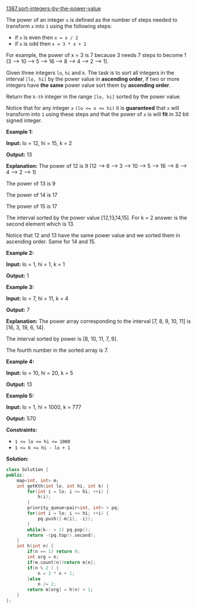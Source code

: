 [1387.sort-integers-by-the-power-value](https://leetcode.com/problems/sort-integers-by-the-power-value/)  

The power of an integer `x` is defined as the number of steps needed to transform `x` into `1` using the following steps:

*   if `x` is even then `x = x / 2`
*   if `x` is odd then `x = 3 * x + 1`

For example, the power of x = 3 is 7 because 3 needs 7 steps to become 1 (3 --> 10 --> 5 --> 16 --> 8 --> 4 --> 2 --> 1).

Given three integers `lo`, `hi` and `k`. The task is to sort all integers in the interval `[lo, hi]` by the power value in **ascending order**, if two or more integers have **the same** power value sort them by **ascending order**.

Return the `k-th` integer in the range `[lo, hi]` sorted by the power value.

Notice that for any integer `x` `(lo <= x <= hi)` it is **guaranteed** that `x` will transform into `1` using these steps and that the power of `x` is will **fit** in 32 bit signed integer.

**Example 1:**

  
**Input:** lo = 12, hi = 15, k = 2
  
**Output:** 13
  
**Explanation:** The power of 12 is 9 (12 --> 6 --> 3 --> 10 --> 5 --> 16 --> 8 --> 4 --> 2 --> 1)
  
The power of 13 is 9
  
The power of 14 is 17
  
The power of 15 is 17
  
The interval sorted by the power value \[12,13,14,15\]. For k = 2 answer is the second element which is 13.
  
Notice that 12 and 13 have the same power value and we sorted them in ascending order. Same for 14 and 15.
  

**Example 2:**

  
**Input:** lo = 1, hi = 1, k = 1
  
**Output:** 1
  

**Example 3:**

  
**Input:** lo = 7, hi = 11, k = 4
  
**Output:** 7
  
**Explanation:** The power array corresponding to the interval \[7, 8, 9, 10, 11\] is \[16, 3, 19, 6, 14\].
  
The interval sorted by power is \[8, 10, 11, 7, 9\].
  
The fourth number in the sorted array is 7.
  

**Example 4:**

  
**Input:** lo = 10, hi = 20, k = 5
  
**Output:** 13
  

**Example 5:**

  
**Input:** lo = 1, hi = 1000, k = 777
  
**Output:** 570
  

**Constraints:**

*   `1 <= lo <= hi <= 1000`
*   `1 <= k <= hi - lo + 1`  



**Solution:**  

```cpp
class Solution {
public:
    map<int, int> m;
    int getKth(int lo, int hi, int k) {
        for(int i = lo; i <= hi; ++i) {
            h(i);
        }
        priority_queue<pair<int, int> > pq;
        for(int i = lo; i <= hi; ++i) {
            pq.push({-m[i], -i});
        }
        while(k-- > 1) pq.pop();
        return -(pq.top().second);
    }
    int h(int n) {
        if(n == 1) return 0;
        int org = n;
        if(m.count(n))return m[n];
        if(n % 2 ) {
            n = 3 * n + 1;
        }else
            n /= 2;
        return m[org] = h(n) + 1;
    }
};
```
      